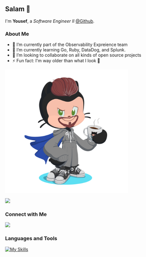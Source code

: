 ## Salam 👋

I'm **Yousef**, a *Software Engineer II* [@Github](https://www.github.com).

### About Me

- 🔭 I’m currently part of the Observability Expreience team
- 🌱 I’m currently learning Go, Ruby, DataDog, and Splunk.
- 👯 I’m looking to collaborate on all kinds of open source projects
- ⚡ Fun fact: I'm way older than what I look 🙈

<img src="img/octocat.png" alt="Octocat" width="400"/>

![](https://komarev.com/ghpvc/?username=yousefhadder)
### Connect with Me

[![](https://skillicons.dev/icons?i=linkedin)](https://www.linkedin.com/in/yousefhadder)

### Languages and Tools

[![My Skills](https://skillicons.dev/icons?i=html,css,js,ts,java,cpp,nodejs,express,ruby,go,aws,neovim)](https://skillicons.dev)

